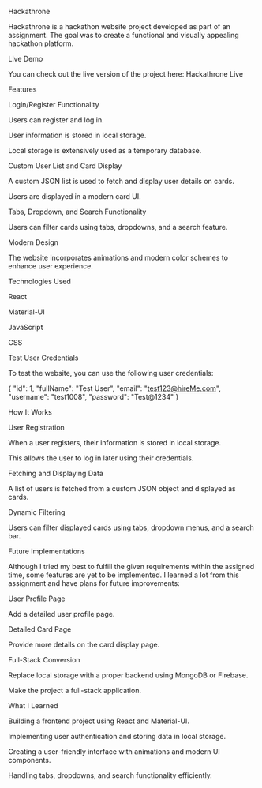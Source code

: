 Hackathrone

Hackathrone is a hackathon website project developed as part of an assignment. The goal was to create a functional and visually appealing hackathon platform.

Live Demo

You can check out the live version of the project here: Hackathrone Live

Features

Login/Register Functionality

Users can register and log in.

User information is stored in local storage.

Local storage is extensively used as a temporary database.

Custom User List and Card Display

A custom JSON list is used to fetch and display user details on cards.

Users are displayed in a modern card UI.

Tabs, Dropdown, and Search Functionality

Users can filter cards using tabs, dropdowns, and a search feature.

Modern Design

The website incorporates animations and modern color schemes to enhance user experience.

Technologies Used

React

Material-UI

JavaScript

CSS

Test User Credentials

To test the website, you can use the following user credentials:

{
    "id": 1,
    "fullName": "Test User",
    "email": "test123@hireMe.com",
    "username": "test1008",
    "password": "Test@1234"
}

How It Works

User Registration

When a user registers, their information is stored in local storage.

This allows the user to log in later using their credentials.

Fetching and Displaying Data

A list of users is fetched from a custom JSON object and displayed as cards.

Dynamic Filtering

Users can filter displayed cards using tabs, dropdown menus, and a search bar.

Future Implementations

Although I tried my best to fulfill the given requirements within the assigned time, some features are yet to be implemented. I learned a lot from this assignment and have plans for future improvements:

User Profile Page

Add a detailed user profile page.

Detailed Card Page

Provide more details on the card display page.

Full-Stack Conversion

Replace local storage with a proper backend using MongoDB or Firebase.

Make the project a full-stack application.

What I Learned

Building a frontend project using React and Material-UI.

Implementing user authentication and storing data in local storage.

Creating a user-friendly interface with animations and modern UI components.

Handling tabs, dropdowns, and search functionality efficiently.